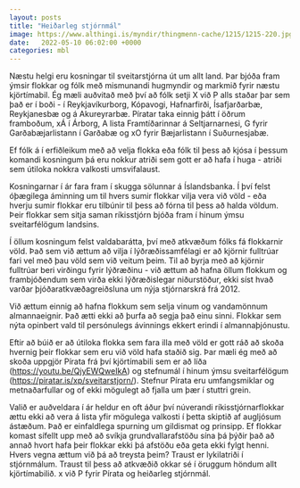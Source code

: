 ```yaml
---
layout: posts
title: "Heiðarleg stjórnmál"
image: https://www.althingi.is/myndir/thingmenn-cache/1215/1215-220.jpg
date:   2022-05-10 06:02:00 +0000
categories: mbl
---
```

Næstu helgi eru kosningar til sveitarstjórna út um allt land. Þar bjóða fram ýmsir flokkar og fólk með mismunandi hugmyndir og markmið fyrir næstu kjörtímabil. Ég mæli auðvitað með því að fólk setji X við P alls staðar þar sem það er í boði - í Reykjavíkurborg, Kópavogi, Hafnarfirði, Ísafjarðarbæ, Reykjanesbæ og á Akureyrarbæ. Píratar taka einnig þátt í öðrum framboðum, xÁ í Árborg, A lista Framtíðarinnar á Seltjarnarnesi, G fyrir Garðabæjarlistann í Garðabæ og xO fyrir Bæjarlistann í Suðurnesjabæ. 

Ef fólk á í erfiðleikum með að velja flokka eða fólk til þess að kjósa í þessum komandi kosningum þá eru nokkur atriði sem gott er að hafa í huga - atriði sem útiloka nokkra valkosti umsvifalaust.

Kosningarnar í ár fara fram í skugga sölunnar á Íslandsbanka. Í því felst óþægilega áminning um til hvers sumir flokkar vilja vera við völd - eða hverju sumir flokkar eru tilbúnir til þess að fórna til þess að halda völdum. Þeir flokkar sem sitja saman ríkisstjórn bjóða fram í hinum ýmsu sveitarfélögum landsins. 

Í öllum kosningum felst valdabarátta, því með atkvæðum fólks fá flokkarnir völd. Það sem við ættum að vilja í lýðræðissamfélagi er að kjörnir fulltrúar fari vel með þau völd sem við veitum þeim. Til að byrja með að kjörnir fulltrúar beri virðingu fyrir lýðræðinu  - við ættum að hafna öllum flokkum og frambjóðendum sem virða ekki lýðræðislegar niðurstöður, ekki síst hvað varðar þjóðaratkvæðagreiðsluna um nýja stjórnarskrá frá 2012. 

Við ættum einnig að hafna flokkum sem selja vinum og vandamönnum almannaeignir. Það ætti ekki að þurfa að segja það einu sinni. Flokkar sem nýta opinbert  vald til persónulegs ávinnings ekkert erindi í almannaþjónustu.

Eftir að búið er að útiloka flokka sem fara illa með völd er gott ráð að skoða hvernig þeir flokkar sem eru við völd hafa staðið sig. Þar mæli ég með að skoða uppgjör Pírata frá því kjörtímabili sem er að líða (https://youtu.be/QjyEWQweIkA) og stefnumál í hinum ýmsu sveitarfélögum (https://piratar.is/xp/sveitarstjorn/). Stefnur Pírata eru umfangsmiklar og metnaðarfullar og of ekki mögulegt að fjalla um þær í stuttri grein.

Valið er auðveldara í ár heldur en oft áður því núverandi ríkisstjórnarflokkar ættu ekki að vera á lista yfir mögulega valkosti í þetta skiptið af augljósum ástæðum. Það er einfaldlega spurning um gildismat og prinsipp. Ef flokkar komast sífellt upp með að svíkja grundvallarafstöðu sína þá þýðir það að annað hvort hafa þeir flokkar ekki þá afstöðu eða geta ekki fylgt henni. Hvers vegna ættum við þá að treysta þeim? Traust er lykilatriði í stjórnmálum. Traust til þess að atkvæðið okkar sé í öruggum höndum allt kjörtímabilið. x við P fyrir Pírata og heiðarleg stjórnmál.
